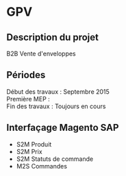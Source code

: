 # GPV

## Description du projet
B2B Vente d'enveloppes  

## Périodes
Début des travaux : Septembre 2015  
Première MEP :   
Fin des travaux : Toujours en cours  

## Interfaçage Magento SAP
  * S2M Produit
  * S2M Prix
  * S2M Statuts de commande
  * M2S Commandes